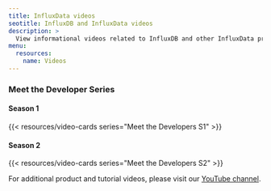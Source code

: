 ```yaml
---
title: InfluxData videos
seotitle: InfluxDB and InfluxData videos
description: >
  View informational videos related to InfluxDB and other InfluxData products.
menu:
  resources:
    name: Videos
---
```


### Meet the Developer Series

#### Season 1
{{< resources/video-cards series="Meet the Developers S1" >}}

#### Season 2
{{< resources/video-cards series="Meet the Developers S2" >}}


For additional product and tutorial videos, please visit our [YouTube channel](https://www.youtube.com/channel/UCnrgOD6G0y0_rcubQuICpTQ).
